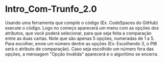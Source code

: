 # Intro_Com-Trunfo_2.0
Usando uma ferramenta que compile o código (Ex. CodeSpaces do GitHub) execute o código.
Logo no começo aparecerá um menu com as opções dos atributos, que você poderá selecionar, para que seja feita a comparação entre as duas cartas.
Note que são apenas 5 opções, numeradas de 1 a 5. Para escolher, envie um número dentre as opções (Ex: Escolhendo 3, o PIB será o atributo de comparação).
Caso seja escolhido um número fora das opções, a mensagem "Opção Inválida" aparecerá e o algoritimo se encerra.
